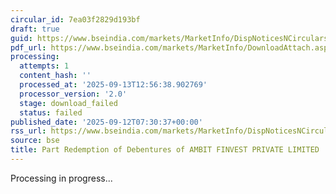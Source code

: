 ```yaml
---
circular_id: 7ea03f2829d193bf
draft: true
guid: https://www.bseindia.com/markets/MarketInfo/DispNoticesNCirculars.aspx?Noticeid={A921C4D7-75F6-4E35-84CC-295D2829B206}&noticeno=20250912-18&dt=09/12/2025&icount=18&totcount=103&flag=0
pdf_url: https://www.bseindia.com/markets/MarketInfo/DownloadAttach.aspx?id=20250912-18&attachedId=
processing:
  attempts: 1
  content_hash: ''
  processed_at: '2025-09-13T12:56:38.902769'
  processor_version: '2.0'
  stage: download_failed
  status: failed
published_date: '2025-09-12T07:30:37+00:00'
rss_url: https://www.bseindia.com/markets/MarketInfo/DispNoticesNCirculars.aspx?Noticeid={A921C4D7-75F6-4E35-84CC-295D2829B206}&noticeno=20250912-18&dt=09/12/2025&icount=18&totcount=103&flag=0
source: bse
title: Part Redemption of Debentures of AMBIT FINVEST PRIVATE LIMITED
---
```


Processing in progress...